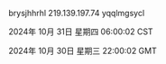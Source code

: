 brysjhhrhl 219.139.197.74 yqqlmgsycl

2024年 10月 31日 星期四 06:00:02 CST

2024年 10月 30日 星期三 22:00:02 GMT
